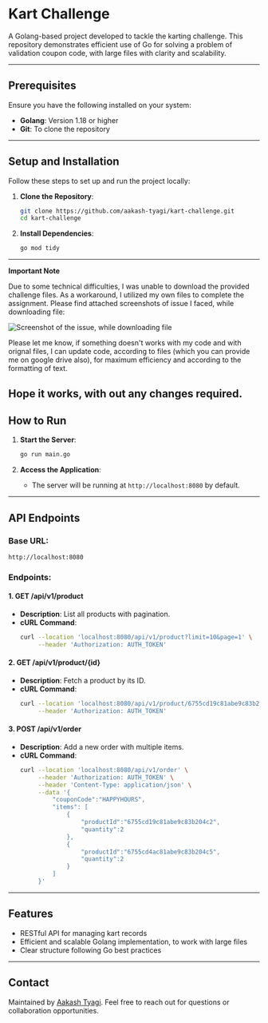 # Kart Challenge

A Golang-based project developed to tackle the karting challenge. This repository demonstrates efficient use of Go for solving a problem of validation coupon code, with large files with clarity and scalability.

---

## Prerequisites

Ensure you have the following installed on your system:

- **Golang**: Version 1.18 or higher
- **Git**: To clone the repository

---

## Setup and Installation

Follow these steps to set up and run the project locally:

1. **Clone the Repository**:
    ```bash
    git clone https://github.com/aakash-tyagi/kart-challenge.git
    cd kart-challenge
    ```

2. **Install Dependencies**:
    ```bash
    go mod tidy
    ```

---
**Important Note**

Due to some technical difficulties, I was unable to download the provided challenge files. As a workaround, I utilized my own files to complete the assignment. Please find attached screenshots of issue I faced, while downloading file:

![Screenshot of the issue, while downloading file](./screenshots/ErrorSS.png)

Please let me know, if something doesn't works with my code and with orignal files, I can update code, according to files
(which you can provide me on google drive also), for maximum efficiency and according to the formatting of text.

Hope it works, with out any changes required.
---

## How to Run

1. **Start the Server**:
    ```bash
    go run main.go
    ```

2. **Access the Application**:
    - The server will be running at `http://localhost:8080` by default.

---

## API Endpoints

### Base URL:
`http://localhost:8080`

### Endpoints:

#### 1. **GET /api/v1/product**
- **Description**: List all products with pagination.
- **cURL Command**:
    ```bash
    curl --location 'localhost:8080/api/v1/product?limit=10&page=1' \
         --header 'Authorization: AUTH_TOKEN'
    ```


#### 2. **GET /api/v1/product/{id}**
- **Description**: Fetch a product by its ID.
- **cURL Command**:
    ```bash
    curl --location 'localhost:8080/api/v1/product/6755cd19c81abe9c83b204c2' \
         --header 'Authorization: AUTH_TOKEN'
    ```


#### 3. **POST /api/v1/order**
- **Description**: Add a new order with multiple items.
- **cURL Command**:
    ```bash
    curl --location 'localhost:8080/api/v1/order' \
         --header 'Authorization: AUTH_TOKEN' \
         --header 'Content-Type: application/json' \
         --data '{
             "couponCode":"HAPPYHOURS",
             "items": [
                 {
                     "productId":"6755cd19c81abe9c83b204c2",
                     "quantity":2
                 },
                 {
                     "productId":"6755cd4ac81abe9c83b204c5",
                     "quantity":2
                 }
             ]
         }'
    ```

---

## Features

- RESTful API for managing kart records
- Efficient and scalable Golang implementation, to work with large files
- Clear structure following Go best practices

---


## Contact

Maintained by [Aakash Tyagi](tyagi01aakash@gmail.com). Feel free to reach out for questions or collaboration opportunities.



